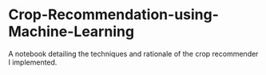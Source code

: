# Crop-Recommendation-using-Machine-Learning
A notebook detailing the techniques and rationale of the crop recommender I implemented.
